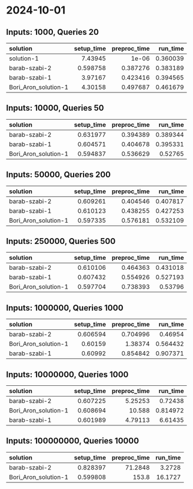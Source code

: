 # 2024-10-01

## Inputs: 1000, Queries 20

| solution             |   setup_time |   preproc_time |   run_time |
|:---------------------|-------------:|---------------:|-----------:|
| solution-1           |     7.43945  |       1e-06    |   0.360039 |
| barab-szabi-2        |     0.598758 |       0.387276 |   0.383189 |
| barab-szabi-1        |     3.97167  |       0.423416 |   0.394565 |
| Bori_Aron_solution-1 |     4.30158  |       0.497687 |   0.461679 |

## Inputs: 10000, Queries 50

| solution             |   setup_time |   preproc_time |   run_time |
|:---------------------|-------------:|---------------:|-----------:|
| barab-szabi-2        |     0.631977 |       0.394389 |   0.389344 |
| barab-szabi-1        |     0.604571 |       0.404678 |   0.395331 |
| Bori_Aron_solution-1 |     0.594837 |       0.536629 |   0.52765  |

## Inputs: 50000, Queries 200

| solution             |   setup_time |   preproc_time |   run_time |
|:---------------------|-------------:|---------------:|-----------:|
| barab-szabi-2        |     0.609261 |       0.404546 |   0.407817 |
| barab-szabi-1        |     0.610123 |       0.438255 |   0.427253 |
| Bori_Aron_solution-1 |     0.597335 |       0.576181 |   0.532109 |

## Inputs: 250000, Queries 500

| solution             |   setup_time |   preproc_time |   run_time |
|:---------------------|-------------:|---------------:|-----------:|
| barab-szabi-2        |     0.610106 |       0.464363 |   0.431018 |
| barab-szabi-1        |     0.607432 |       0.554926 |   0.527193 |
| Bori_Aron_solution-1 |     0.597704 |       0.738393 |   0.53796  |

## Inputs: 1000000, Queries 1000

| solution             |   setup_time |   preproc_time |   run_time |
|:---------------------|-------------:|---------------:|-----------:|
| barab-szabi-2        |     0.606594 |       0.704996 |   0.46954  |
| Bori_Aron_solution-1 |     0.60159  |       1.38374  |   0.564432 |
| barab-szabi-1        |     0.60992  |       0.854842 |   0.907371 |

## Inputs: 10000000, Queries 1000

| solution             |   setup_time |   preproc_time |   run_time |
|:---------------------|-------------:|---------------:|-----------:|
| barab-szabi-2        |     0.607225 |        5.25253 |   0.72438  |
| Bori_Aron_solution-1 |     0.608694 |       10.588   |   0.814972 |
| barab-szabi-1        |     0.601989 |        4.79113 |   6.61435  |

## Inputs: 100000000, Queries 10000

| solution             |   setup_time |   preproc_time |   run_time |
|:---------------------|-------------:|---------------:|-----------:|
| barab-szabi-2        |     0.828397 |        71.2848 |     3.2728 |
| Bori_Aron_solution-1 |     0.599808 |       153.8    |    16.1727 |